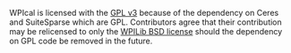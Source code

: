WPIcal is licensed with the [GPL v3](https://github.com/wpilibsuite/allwpilib/blob/main/wpical/copying.md) because of the dependency on Ceres and SuiteSparse which are GPL. Contributors agree that their contribution may be relicensed to only the [WPILib BSD license](https://github.com/wpilibsuite/allwpilib/blob/main/LICENSE.md) should the dependency on GPL code be removed in the future.
